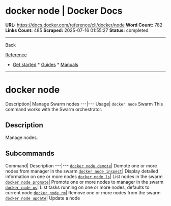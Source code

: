 # docker node | Docker Docs

**URL:** https://docs.docker.com/reference/cli/docker/node
**Word Count:** 782
**Links Count:** 485
**Scraped:** 2025-07-16 01:55:27
**Status:** completed

---

Back

[Reference](https://docs.docker.com/reference/)

  * [Get started](https://docs.docker.com/get-started/)   * [Guides](https://docs.docker.com/guides/)   * [Manuals](https://docs.docker.com/manuals/)

* * *

# docker node

Description| Manage Swarm nodes   ---|---   Usage| `docker node`      Swarm This command works with the Swarm orchestrator.

## Description

Manage nodes.

## Subcommands

Command| Description   ---|---   [`docker node demote`](https://docs.docker.com/reference/cli/docker/node/demote/)| Demote one or more nodes from manager in the swarm   [`docker node inspect`](https://docs.docker.com/reference/cli/docker/node/inspect/)| Display detailed information on one or more nodes   [`docker node ls`](https://docs.docker.com/reference/cli/docker/node/ls/)| List nodes in the swarm   [`docker node promote`](https://docs.docker.com/reference/cli/docker/node/promote/)| Promote one or more nodes to manager in the swarm   [`docker node ps`](https://docs.docker.com/reference/cli/docker/node/ps/)| List tasks running on one or more nodes, defaults to current node   [`docker node rm`](https://docs.docker.com/reference/cli/docker/node/rm/)| Remove one or more nodes from the swarm   [`docker node update`](https://docs.docker.com/reference/cli/docker/node/update/)| Update a node